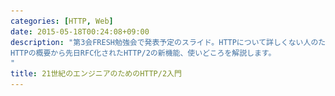 ```yaml
---
categories: [HTTP, Web]
date: 2015-05-18T00:24:08+09:00
description: "第3会FRESH勉強会で発表予定のスライド。HTTPについて詳しくない人のために
HTTPの概要から先日RFC化されたHTTP/2の新機能、使いどころを解説します。
"
title: 21世紀のエンジニアのためのHTTP/2入門
---
```


<section data-markdown
    data-separator="\n\n"
    data-vertical="\n\n"
    data-notes="^Note:">
<script type="text/template">
# 21世紀のエンジニアのためのHTTP/2入門
----------------------

<!-- .slide: class="center" -->

# About Me
---------
![κeenのアイコン](/images/icon.png) <!-- .element: style="position:absolute;right:0;z-index:-1" -->

 + κeen
 + [@blackenedgold](https://twitter.com/blackenedgold)
 + Github: [KeenS](https://github.com/KeenS)
 + 渋谷のエンジニア
 + Lisp, ML, Shell Scriptあたりを書きます


# HTTPについて
-------------

* 1990年誕生の骨董仕様
* Human Readableなテキストベース
* パフォーマンスはあまり考慮してない


# HTTP/1.1の限界
---------------

* フォーマットがゆるふわでパースしづらい
* 何度も似たようなヘッダをる
  + 割とネットワーク負荷が高い
* 基本1コネクションにつき1ファイルの送受信
  + 短命なコネクションをいくつも張ることになる
  + コネクションが"ウォームアップ"する前に切れる
* Head of Line Blocking
  + 遅いコンテンツをダウンロードしてると他のコンテンツがダウンロード出来なくなる


```
GET / HTTP/1.1
Host: localhost:8080
User-Agent: Mozilla/5.0 (Macintosh; Intel Mac OS X 10.10; rv:37.0) Gecko/20100101 Firefox/37.0
Accept: text/html,application/xhtml+xml,application/xml;q=0.9,*/*;q=0.8
Accept-Language: ja
Accept-Encoding: gzip, deflate
Cookie: _ga=GA1.1.1989570020.1429589222; __utma=111872281.1989570020.1429589222.1430193585.1431477266.5; __utmz=111872281.1429589222.1.1.utmcsr=(direct)|utmccn=(direct)|utmcmd=(none); __utmc=111872281
Connection: keep-alive
Cache-Control: max-age=0
```



```
GET /js/todo.js HTTP/1.1
Host: localhost:8080
User-Agent: Mozilla/5.0 (Macintosh; Intel Mac OS X 10.10; rv:37.0) Gecko/20100101 Firefox/37.0
Accept: */*
Accept-Language: ja
Accept-Encoding: gzip, deflate
Referer: http://localhost:8080/
Cookie: _ga=GA1.1.1989570020.1429589222; __utma=111872281.1989570020.1429589222.1430193585.1431477266.5; __utmz=111872281.1429589222.1.1.utmcsr=(direct)|utmccn=(direct)|utmcmd=(none); __utmc=111872281
Connection: keep-alive
Cache-Control: max-age=0
```



```
GET /style/main.css HTTP/1.1
Host: localhost:8080
User-Agent: Mozilla/5.0 (Macintosh; Intel Mac OS X 10.10; rv:37.0) Gecko/20100101 Firefox/37.0
Accept: text/css,*/*;q=0.1
Accept-Language: ja
Accept-Encoding: gzip, deflate
Referer: http://localhost:8080/
Cookie: _ga=GA1.1.1989570020.1429589222; __utma=111872281.1989570020.1429589222.1430193585.1431477266.5; __utmz=111872281.1429589222.1.1.utmcsr=(direct)|utmccn=(direct)|utmcmd=(none); __utmc=111872281
Connection: keep-alive
Cache-Control: max-age=0
```

# 涙ぐましい努力
--------------
何度もリクエストをしないためにファイル数を減らす様々な努力がされてきた

* css/js concatenation
  + cssやjsを1つのファイルにまとめてアクセスを減らす
* image inlining
  + 画像をBase64エンコードしてCSS内に埋め込む
* image sprite
  + 複数の画像を1まとめにして表示する時に切り出して使う
* 並列アクセス
  + ブラウザは最大6並列でサーバにアクセスする

# HTTP/2

<!-- .slide: class="center" -->

# HTTP/2
--------

* 2015-05-15(先週の金曜)に[RFC化](http://jxck.hatenablog.com/entry/http2-rfc7540)
* HTTP/1.1に限界を感じたGoogleによって作られたSPDYがベース
  + 現実の問題を解決している
  + 新しいがある程度の信頼性もある
* これから広まっていく


# HTTP/2の特徴
-------------

* 接続開始はHTTP/1.1のUpgradeを使う。
  + HTTP/1.1と共存可能
* バイナリベースになってパースが楽に
* セマンティクスはHTTP/1.xのものを保持
* ヘッタの圧縮も行なう([HPACK](http://http2.github.io/http2-spec/compression.html#indexing.tables))
* プロキシやリバースプロキシの存在も織り込んだ仕様(Hop by Hop)
* その他拡張も多数

CF [HTTP/2の現状とこれから](http://www.slideshare.net/shigeki_ohtsu/http2-ohtsu-html5conf2015)

## セマンティクスの保持
--------------------

* HTTP/2 -> HTTP/1.xへの変換が可能
* つまり、(リバース)プロキシの内側は1.x、外側は2が可能
  + アプリケーションはいじらずにフロント側が対応すればすぐに使える

CF [nghttpx](http://qiita.com/tatsuhiro-t/items/99a2fd61d0fb16d7241b)

## セマンティクスの保持
--------------------

こういうことが可能

```
+------+           +-------+             +---+
|Client|-[HTTP/2]->|R.Proxy|-[HTTP/1.1]->|App|
+------+           +-------+             +---+
```


## HPACK
--------

* よく使うヘッダは数値で表わす
  + Static Table
* 以前送ったヘッダも数値で表わせる
  + Dynamic Table
* それ以外もハフマン符号で圧縮可能


# HTTP/2の新機能
---------------

* ストリーム
* フロー制御
* サーバープッシュ


# ストリーム
------------

* ストリームは論理的なもの
* 1つのコネクション内で複数のストリームを作れる
  + 1コネクション内で複数のファイルをやりとり出来る
  + さらに、1コネクション内で並列に複数のファイルをやりとり出来る
* 短命なコネクションをいくつも張るよりずっと効率的
  + コネクションの性能をほぼフルで使い切れるようになった

# フロー制御
------------

スライド略。

[HTTP2 のフロー制御 - Qiita](http://qiita.com/Jxck_/items/622162ad8bcb69fa043d)

>具体的な状況はいくつか考えられます。
>
> * 大きなファイルの通信が帯域を食いつぶし、他の通信を妨害する。
> * あるリクエストの処理にサーバがかかりっきりになり、他のリクエストをサーバが処理してくれなくなる。
> * 高速なアップロードを行うクライアントと、低速な書き込みをしているサーバとの間に挟まったプロキシが、調整のためにデータを貯めているバッファが溢れる。


# プライオーリティ制御
---------------------

* ストリームの存在が念頭にある
* 複数のストリームの内どれを優先させるかを決める
  + CSSは描画に必要だから優先度高、画像は後で良いから優先度低など
* ブラウザが要求する時に指定出来るし、サーバが指定することも出来る

CF [HTTP2 のプライオリティ制御 - Qiita](http://qiita.com/Jxck_/items/16a5a9e9983e9ea1129f)

# サーバープッシュ
----------------

* サーバが自発的にコンテンツを送れる
  + 今までは必ずクライアントがリクエストを送らないとレスポンスが返せなかった
* サーバがコンテンツの内容を分かってるなら先にコンテンツを送ることが可能
  + 例えばHTMLを生成する前に静的コンテンツを送ればレンダリング完了までの時間が速くなる
* いわゆるPush通知が可能
  + 今まではCommetやWebsocketなどで対応していた

CF [Service WorkerとHTTP/2が切り開く新しいWeb Pushの世界](http://d.hatena.ne.jp/jovi0608/20141204/1417697480)


# Availability
--------------
## ブラウザ

* Firefox 34以降（現38）
* Google Chrome 31以降 (現42)
* Opera
* IE 11 on Windows10


# Availability
--------------
## Servers
[Implementations · http2/http2-spec Wiki](https://github.com/http2/http2-spec/wiki/Implementations)
より抜粋。

![available servers according to http2 wiki](/images/http2_availability.png)


# Availability
--------------
## Servers

* Nginxを始めとして多くのサーバがHTTP/2を実装している
  + H2OのようにHTTP/2を念頭に置いて書かれたものもある
* アプリケーションサーバはそんなに多くない
  + 多分Rackなどの統一サーバインターフェースの問題

# Availability
--------------
少くともこういうことをすれば利用出来る

```
+--------+             +---------+             +-----+
|        |-[HTTP/2]--->|         |             |     |
| Client |             | R.Proxy |-[HTTP/1.1]->| App |
|        |-[HTTP/1.1]->|         |             |     |
+--------+             +---------+             +-----+
```


# まとめ
--------

* HTTP/2について紹介した
* HTTP/2は現状の問題を解決する
  + サーバ/クライアント共に幸せになれる
* HTTP/2には段階的に移行出来る
  + 普及はかなり速いかもしれない
* みなさんが配属された時はHTTP/2の存在を前提としてアプリを設計しましょう

</script>
</section>
